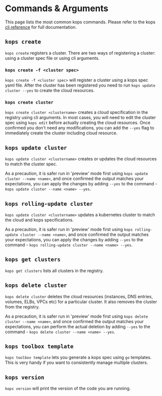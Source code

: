 # Commands & Arguments
This page lists the most common kops commands.
Please refer to the kops [cli reference](../cli/kops.md) for full documentation.

## `kops create`

`kops create` registers a cluster. There are two ways of registering a cluster: using a cluster spec file or using cli arguments.

### `kops create -f <cluster spec>`

`kops create -f <cluster spec>` will register a cluster using a kops spec yaml file. After the cluster has been registered you need to run `kops update cluster --yes` to create the cloud resources.

### `kops create cluster`

`kops create cluster <clustername>` creates a cloud specification in the registry using cli arguments. In most cases, you will need to edit the cluster spec using `kops edit` before actually creating the cloud resources. 
Once confirmed you don't need any modifications, you can add the `--yes` flag to immediately create the cluster including cloud resource.

## `kops update cluster`

`kops update cluster <clustername>` creates or updates the cloud resources to match the cluster spec.

As a precaution, it is safer run in 'preview' mode first using `kops update cluster --name <name>`, and once confirmed 
the output matches your expectations, you can apply the changes by adding `--yes` to the command - `kops update cluster --name <name> --yes`.

## `kops rolling-update cluster`

`kops update cluster <clustername>` updates a kubernetes cluster to match the cloud and kops specifications.

As a precaution, it is safer run in 'preview' mode first using `kops rolling-update cluster --name <name>`, and once confirmed 
the output matches your expectations, you can apply the changes by adding `--yes` to the command - `kops rolling-update cluster --name <name> --yes`.

## `kops get clusters`

`kops get clusters` lists all clusters in the registry.

## `kops delete cluster`

`kops delete cluster` deletes the cloud resources (instances, DNS entries, volumes, ELBs, VPCs etc) for a particular
cluster.  It also removes the cluster from the registry.

As a precaution, it is safer run in 'preview' mode first using `kops delete cluster --name <name>`, and once confirmed 
the output matches your expectations, you can perform the actual deletion by adding `--yes` to the command - `kops delete cluster --name <name> --yes`.

## `kops toolbox template`

`kops toolbox template` lets you generate a kops spec using `go` templates. This is very handy if you want to consistently manage multiple clusters.

## `kops version`

`kops version` will print the version of the code you are running.
